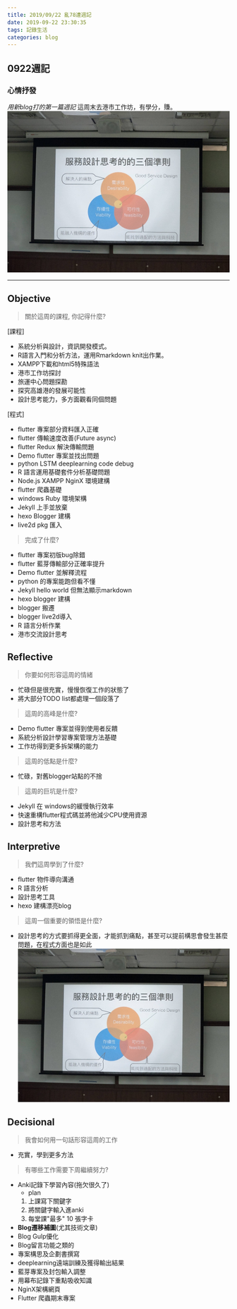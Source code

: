 ```yaml
---
title: 2019/09/22 亂78遭週記
date: 2019-09-22 23:30:35
tags: 記錄生活
categories: blog
---
```

## **0922週記**

### 心情抒發
*用新blog打的第一篇週記*
這周末去港市工作坊，有學分，賺。
![工作坊](https://raw.githubusercontent.com/kidneyweakx/img-host/image/image/20190922-02.jpg)

---
<!-- more -->
## **Objective**

> 關於這周的課程, 你記得什麼?

[課程]
- 系統分析與設計，資訊開發模式。
- R語言入門和分析方法，運用Rmarkdown knit出作業。
- XAMPP下載和html5特殊語法
- 港市工作坊探討
- 旅運中心問題探勘
- 探究高雄港的發展可能性
- 設計思考能力，多方面觀看同個問題

[程式]
- flutter 專案部分資料匯入正確
- flutter 傳輸速度改善(Future async)
- flutter Redux 解決傳輸問題
- Demo flutter 專案並找出問題
- python LSTM deeplearning code debug
- R 語言運用基礎套件分析基礎問題
- Node.js XAMPP NginX 環境建構
- flutter 爬蟲基礎
- windows Ruby 環境架構
- Jekyll 上手並放棄
- hexo Blogger 建構
- live2d pkg 匯入

> 完成了什麼?

- flutter 專案初版bug除錯
- flutter 藍芽傳輸部分正確率提升
- Demo flutter 並解釋流程
- python 的專案能跑但看不懂
- Jekyll hello world 但無法顯示markdown
- hexo blogger 建構
- blogger 搬遷
- blogger live2d導入
- R 語言分析作業
- 港市交流設計思考


## **Reflective**

> 你要如何形容這周的情緒

* 忙碌但是很充實，慢慢恢復工作的狀態了
* 將大部分TODO list都處理一個段落了

> 這周的高峰是什麼?

* Demo flutter 專案並得到使用者反饋
* 系統分析設計學習專案管理方法基礎
* 工作坊得到更多拆架構的能力

> 這周的低點是什麼?

* 忙碌，對舊blogger站點的不捨

> 這周的巨坑是什麼?

* Jekyll 在 windows的緩慢執行效率
* 快速重構flutter程式碼並將他減少CPU使用資源
* 設計思考和方法

## **Interpretive**

> 我們這周學到了什麼?

- flutter 物件導向溝通
- R 語言分析
- 設計思考工具
- hexo 建構漂亮blog


>這周一個重要的領悟是什麼?

* 設計思考的方式要抓得更全面，才能抓到痛點，甚至可以提前構思會發生甚麼問題，在程式方面也是如此
![設計思考原則](https://raw.githubusercontent.com/kidneyweakx/img-host/image/image/20190922-02.jpg)

## **Decisional**

> 我會如何用一句話形容這周的工作

* 充實，學到更多方法

> 有哪些工作需要下周繼續努力?

- Anki記錄下學習內容(拖欠很久了)
    - plan
    1. 上課寫下關鍵字
    2. 將關鍵字輸入進anki
    3. 每堂課"最多" 10 張字卡
- **Blog遷移補圖**(尤其技術文章)
- Blog Gulp優化
- Blog留言功能之類的
- 專案構思及企劃書撰寫
- deeplearning遠端訓練及獲得輸出結果
- 藍芽專案及封包輸入調整
- 用幕布記錄下重點吸收知識
- NginX架構網頁
- Flutter 爬蟲期末專案

